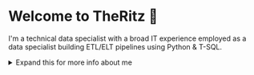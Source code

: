 # Welcome to TheRitz 👋 

I'm a technical data specialist with a broad IT experience employed as a data specialist building ETL/ELT pipelines using Python & T-SQL.

<details>
<summary>
  Expand this for more info about me
</summary>

## Quick overview

### Work activities 

I do Open Source. In fact, I do Open Source so much, that 95% of my work on
GitHub is free and open to everyone. I am really passionate about doing web
development, it is in my opinion the best combination of logical programming and
(sometimes) beautiful design.

### Personal activities 👀

I’m interested in datasci, astronomy, all kinds of cycling, the great outdoors, (digital & analog) photography, Eurorack, listening to music (digital & analog ^_^ ).

## My skills 📜

### Data Science/Analysis & Engineering

- Python
- T-SQL
- PostgreSQL
- Azure DevOps
- Powershell
- Machine Learning
- GDPR & BIO

### Competences
- Solving complex problems
- Documentation
- Standardisation of processes 
- Finding the right people
- Motivating a team
- Creativity

### Other IT-related
- Identity Access Management:
	* Quest One Identity
	* SCIM connectors
	* T-SQL
	* RBAC, CRUD processes
	* Reporting
	* Handling audits
	* Role- and Application Management
	* Red Hat Directory Server/ LDAP
	* Business Analysis
- Project management
- Storage Management
- Business Continuity Management
- Windows Server OS
- Linux OS
- MacOS
- Storage Management (Dell EMC)

### Languages 🌐

| Language      | Proficiency                                                               |
| ------------- | ------------------------------------------------------------------------- |
| English | C2                  |
| German        | B2 |
| French | B1
| Dutch         | Native language                                                      |

## What I'm currently working on 🌱

- Data pipeline orchestration
- Upping my Python & T-SQL programming skills
- Privacy and security legislation

<!---
theritz/theritz is a ✨ special ✨ repository because its `README.md` (this file) appears on your GitHub profile.
You can click the Preview link to take a look at your changes.
--->
